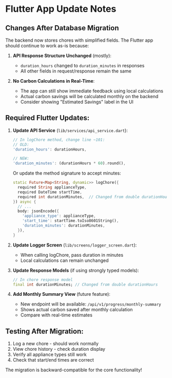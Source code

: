 # Flutter App Update Notes

## Changes After Database Migration

The backend now stores chores with simplified fields. The Flutter app should continue to work as-is because:

1. **API Response Structure Unchanged** (mostly):
   - `duration_hours` changed to `duration_minutes` in responses
   - All other fields in request/response remain the same

2. **No Carbon Calculations in Real-Time**:
   - The app can still show immediate feedback using local calculations
   - Actual carbon savings will be calculated monthly on the backend
   - Consider showing "Estimated Savings" label in the UI

## Required Flutter Updates:

1. **Update API Service** (`lib/services/api_service.dart`):
   ```dart
   // In logChore method, change line ~101:
   // OLD:
   'duration_hours': durationHours,
   
   // NEW:
   'duration_minutes': (durationHours * 60).round(),
   ```

   Or update the method signature to accept minutes:
   ```dart
   static Future<Map<String, dynamic>> logChore({
     required String applianceType,
     required DateTime startTime,
     required int durationMinutes,  // Changed from double durationHours
   }) async {
     // ...
     body: jsonEncode({
       'appliance_type': applianceType,
       'start_time': startTime.toIso8601String(),
       'duration_minutes': durationMinutes,
     }),
   }
   ```

2. **Update Logger Screen** (`lib/screens/logger_screen.dart`):
   - When calling logChore, pass duration in minutes
   - Local calculations can remain unchanged

3. **Update Response Models** (if using strongly typed models):
   ```dart
   // In chore response model
   final int durationMinutes; // Changed from double durationHours
   ```

3. **Add Monthly Summary View** (future feature):
   - New endpoint will be available: `/api/v1/progress/monthly-summary`
   - Shows actual carbon saved after monthly calculation
   - Compare with real-time estimates

## Testing After Migration:

1. Log a new chore - should work normally
2. View chore history - check duration display
3. Verify all appliance types still work
4. Check that start/end times are correct

The migration is backward-compatible for the core functionality!